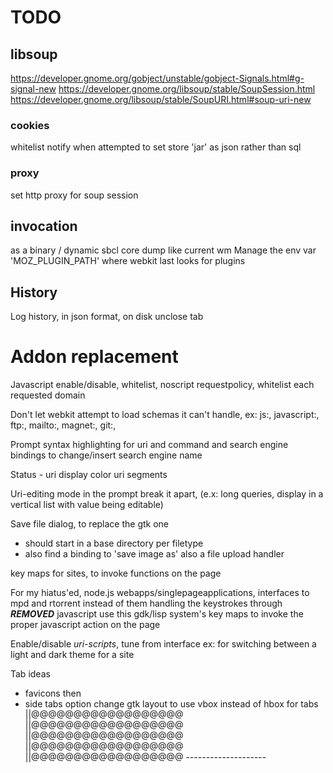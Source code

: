 # TODO

## libsoup
https://developer.gnome.org/gobject/unstable/gobject-Signals.html#g-signal-new
https://developer.gnome.org/libsoup/stable/SoupSession.html
https://developer.gnome.org/libsoup/stable/SoupURI.html#soup-uri-new
###  cookies
whitelist
notify when attempted to set
store 'jar' as json rather than sql
### proxy
set http proxy for soup session

## invocation
as a binary / dynamic sbcl core dump like current wm
Manage the env var 'MOZ_PLUGIN_PATH' where webkit last looks for plugins

## History
Log history, in json format, on disk
unclose tab

# Addon replacement
Javascript enable/disable, whitelist, noscript
requestpolicy, whitelist each requested domain

Don't let webkit attempt to load schemas it can't handle,
ex: js:, javascript:, ftp:, mailto:, magnet:, git:,

Prompt
syntax highlighting for uri and command and search engine
bindings to change/insert search engine name

Status - uri display
color uri segments

Uri-editing mode in the prompt
break it apart, (e.x: long queries, display in a vertical list with
value being editable)

Save file dialog, to replace the gtk one
* should start in a base directory per filetype
* also find a binding to 'save image as'
also a file upload handler

key maps for sites, to invoke functions on the page

For my hiatus'ed, node.js webapps/singlepageapplications, interfaces to mpd and rtorrent
instead of them handling the keystrokes through ***REMOVED*** javascript
use this gdk/lisp system's key maps to invoke the proper javascript action on the page

Enable/disable *uri-scripts*, tune from interface
ex: for switching between a light and dark theme for a site

Tab ideas
* favicons then
* side tabs option
    change gtk layout to use vbox instead of hbox for tabs
        ||@@@@@@@@@@@@@@@@@@
        ||@@@@@@@@@@@@@@@@@@
        ||@@@@@@@@@@@@@@@@@@
        ||@@@@@@@@@@@@@@@@@@
        ||@@@@@@@@@@@@@@@@@@
        --------------------
